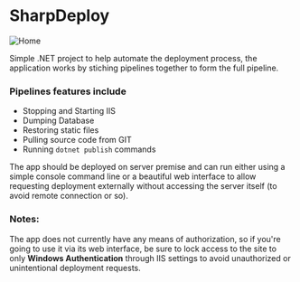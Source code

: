 # SharpDeploy

![Home](https://i.imgur.com/vb7yWCB.png)

Simple .NET project to help automate the deployment process, the application works by stiching pipelines together to form the full pipeline.

### Pipelines features include
- Stopping and Starting IIS
- Dumping Database
- Restoring static files
- Pulling source code from GIT
- Running `dotnet publish` commands

The app should be deployed on server premise and can run either using a simple console command line or a beautiful web interface to allow requesting deployment externally without accessing the server itself (to avoid remote connection or so).

### Notes:
The app does not currently have any means of authorization, so if you're going to use it via its web interface, be sure to lock access to the site to only **Windows Authentication** through IIS settings to avoid unauthorized or unintentional deployment requests.